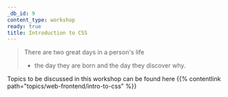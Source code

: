 ```yaml
---
_db_id: 9
content_type: workshop
ready: true
title: Introduction to CSS
---
```


> There are two great days in a person's life
>
> - the day they are born and the day they discover why.

Topics to be discussed in this workshop can be found here {{% contentlink path="topics/web-frontend/intro-to-css" %}}
